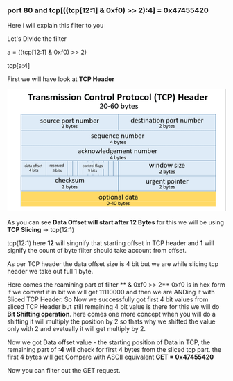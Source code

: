 ### port 80 and tcp[((tcp[12:1] & 0xf0) >> 2):4] = 0x47455420

Here i will explain this filter to you

Let's Divide the filter 

a = ((tcp[12:1] & 0xf0) >> 2)

tcp[a:4]

First we will have look at **TCP Header**

![Tcp Header](images/tcph.png)

As you can see **Data Offset will start after 12 Bytes** 
for this we will be using **TCP Slicing** -> tcp(12:1)

tcp(12:1) here **12** will singnify that starting offset in TCP header and **1** will signify the count of byte filter should take account from offset.

As per TCP header the data offset size is 4 bit but we are while slicing tcp header we take out full 1 byte.

Here comes the reamining part of filter ** & 0xf0 >> 2**
0xf0 is in hex form if we convert it in bit we will get 11110000 and then we are ANDing it with Sliced TCP Header.
So Now we successfully got first 4 bit values from sliced TCP Header but still remaining 4 bit value is there for this we will do **Bit Shifting operation**. here comes one more concept when you will do a shifting it will multiply the position by 2 so thats why we shifted the value only with 2 and evetually it will get multiply by 2.

Now we got Data offset value - the starting position of Data in TCP, the remaining part of **:4** will check for first 4 bytes from the sliced tcp part.
the first 4 bytes will get Compare with ASCII equivalent **GET = 0x47455420**

Now you can filter out the GET request.




